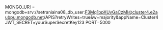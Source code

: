 MONGO_URI = mongodb+srv://setraniaina08_db_user:F3Mq1bpXUvGaCzMI@cluster4.e2aubpu.mongodb.net/APIS?retryWrites=true&w=majority&appName=Cluster4
JWT_SECRET=yourSuperSecretKey123
PORT=5000
